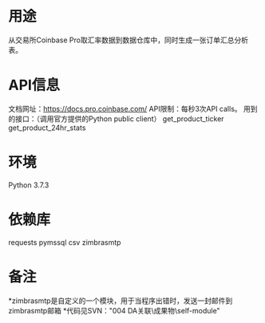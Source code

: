# 用途
从交易所Coinbase Pro取汇率数据到数据仓库中，同时生成一张订单汇总分析表。

# API信息
文档网址：https://docs.pro.coinbase.com/
API限制：每秒3次API calls。
用到的接口：（调用官方提供的Python public client）
 get_product_ticker
 get_product_24hr_stats

# 环境
Python 3.7.3

# 依赖库
requests 
pymssql 
csv 
zimbrasmtp

# 备注
*zimbrasmtp是自定义的一个模块，用于当程序出错时，发送一封邮件到zimbrasmtp邮箱
*代码见SVN："004 DA关联\成果物\self-module"